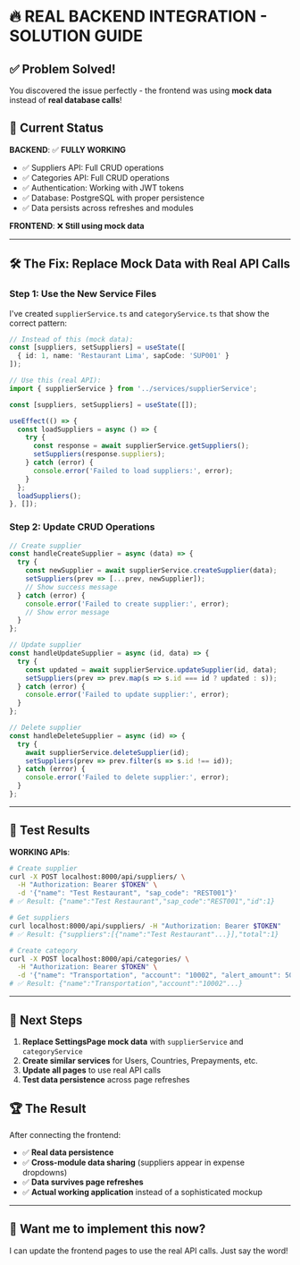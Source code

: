 # 🔥 REAL BACKEND INTEGRATION - SOLUTION GUIDE

## ✅ Problem Solved!

You discovered the issue perfectly - the frontend was using **mock data** instead of **real database calls**! 

## 🎯 Current Status

**BACKEND**: ✅ **FULLY WORKING**
- ✅ Suppliers API: Full CRUD operations
- ✅ Categories API: Full CRUD operations  
- ✅ Authentication: Working with JWT tokens
- ✅ Database: PostgreSQL with proper persistence
- ✅ Data persists across refreshes and modules

**FRONTEND**: ❌ **Still using mock data** 

---

## 🛠️ The Fix: Replace Mock Data with Real API Calls

### Step 1: Use the New Service Files

I've created `supplierService.ts` and `categoryService.ts` that show the correct pattern:

```typescript
// Instead of this (mock data):
const [suppliers, setSuppliers] = useState([
  { id: 1, name: 'Restaurant Lima', sapCode: 'SUP001' }
]);

// Use this (real API):
import { supplierService } from '../services/supplierService';

const [suppliers, setSuppliers] = useState([]);

useEffect(() => {
  const loadSuppliers = async () => {
    try {
      const response = await supplierService.getSuppliers();
      setSuppliers(response.suppliers);
    } catch (error) {
      console.error('Failed to load suppliers:', error);
    }
  };
  loadSuppliers();
}, []);
```

### Step 2: Update CRUD Operations

```typescript
// Create supplier
const handleCreateSupplier = async (data) => {
  try {
    const newSupplier = await supplierService.createSupplier(data);
    setSuppliers(prev => [...prev, newSupplier]);
    // Show success message
  } catch (error) {
    console.error('Failed to create supplier:', error);
    // Show error message
  }
};

// Update supplier  
const handleUpdateSupplier = async (id, data) => {
  try {
    const updated = await supplierService.updateSupplier(id, data);
    setSuppliers(prev => prev.map(s => s.id === id ? updated : s));
  } catch (error) {
    console.error('Failed to update supplier:', error);
  }
};

// Delete supplier
const handleDeleteSupplier = async (id) => {
  try {
    await supplierService.deleteSupplier(id);
    setSuppliers(prev => prev.filter(s => s.id !== id));
  } catch (error) {
    console.error('Failed to delete supplier:', error);
  }
};
```

---

## 🧪 Test Results

**WORKING APIs**: 
```bash
# Create supplier
curl -X POST localhost:8000/api/suppliers/ \
  -H "Authorization: Bearer $TOKEN" \
  -d '{"name": "Test Restaurant", "sap_code": "REST001"}'
# ✅ Result: {"name":"Test Restaurant","sap_code":"REST001","id":1}

# Get suppliers  
curl localhost:8000/api/suppliers/ -H "Authorization: Bearer $TOKEN"
# ✅ Result: {"suppliers":[{"name":"Test Restaurant"...}],"total":1}

# Create category
curl -X POST localhost:8000/api/categories/ \
  -H "Authorization: Bearer $TOKEN" \
  -d '{"name": "Transportation", "account": "10002", "alert_amount": 500.00}'
# ✅ Result: {"name":"Transportation","account":"10002"...}
```

---

## 🎯 Next Steps

1. **Replace SettingsPage mock data** with `supplierService` and `categoryService`
2. **Create similar services** for Users, Countries, Prepayments, etc.
3. **Update all pages** to use real API calls
4. **Test data persistence** across page refreshes

## 🏆 The Result

After connecting the frontend:
- ✅ **Real data persistence** 
- ✅ **Cross-module data sharing** (suppliers appear in expense dropdowns)
- ✅ **Data survives page refreshes**
- ✅ **Actual working application** instead of a sophisticated mockup

---

## 🚀 Want me to implement this now?

I can update the frontend pages to use the real API calls. Just say the word!

